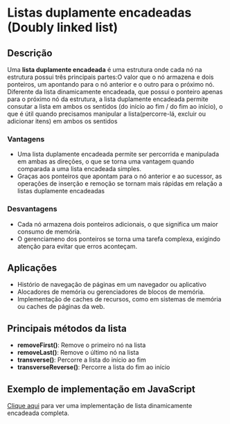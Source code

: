 # Listas duplamente encadeadas (Doubly linked list)

## Descrição
Uma **lista duplamente encadeada** é uma estrutura onde cada nó na estrutura possui três principais partes:O valor que o nó armazena e dois ponteiros, um apontando para o nó anterior e o outro para o próximo nó. Diferente da lista dinamicamente encadeada, que possui o ponteiro apenas para o próximo nó da estrutura, a lista duplamente encadeada permite consutar a lista em ambos os sentidos (do início ao fim / do fim ao início), o que é útil quando precisamos manipular a lista(percorre-lá, excluir ou adicionar itens) em ambos os sentidos

### Vantagens
* Uma lista duplamente encadeada permite ser percorrida e manipulada em ambas as direções, o que se torna uma vantagem quando comparada a uma lista encadeada simples.
* Graças aos ponteiros que apontam para o nó anterior e ao sucessor, as operações de inserção e remoção se tornam mais rápidas em relação a listas duplamente encadeadas

### Desvantagens
* Cada nó armazena dois ponteiros adicionais, o que significa um maior consumo de memória.
* O gerenciameno dos ponteiros se torna uma tarefa complexa, exigindo atenção para evitar que erros aconteçam.

## Aplicações
 * Histório de navegação de páginas em um navegador ou aplicativo
 * Alocadores de memória ou gerenciadores de blocos de memória.
 * Implementação de caches de recursos, como em sistemas de memória ou caches de páginas da web.

## Principais métodos da lista
* **removeFirst()**: Remove o primeiro nó na lista
* **removeLast()**: Remove o último nó na lista
* **transverse()**: Percorre a lista do início ao fim
* **transverseReverse()**: Percorre a lista do fim ao início

## Exemplo de implementação em JavaScript

[Clique aqui](../src/DoublyLinkedList) para ver uma implementação de lista dinamicamente encadeada completa.